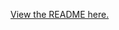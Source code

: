 [View the README here.](https://github.com/J-Priebe/pascal0-compiler/blob/master/docs/README.ipynb)

